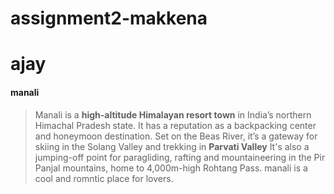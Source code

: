 # assignment2-makkena
# ajay
#### manali
> Manali is a **high-altitude Himalayan resort town** in India’s northern Himachal Pradesh state. It has a reputation as a backpacking center and honeymoon destination.
Set on the Beas River, it’s a gateway for skiing in the Solang Valley and trekking in **Parvati Valley** It's also a jumping-off point for paragliding, rafting and mountaineering in the Pir Panjal mountains, home to 4,000m-high Rohtang Pass. manali is a cool and romntic place for lovers.